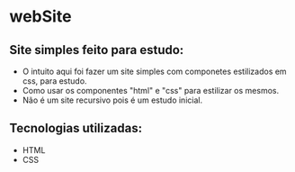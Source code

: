 # webSite

## Site simples feito para estudo:
 - O intuito aqui foi fazer um site simples com componetes estilizados em css,
  para estudo. 
 - Como usar os componentes "html" e "css" para estilizar os mesmos.
 - Não é um site recursivo pois é um estudo inicial.

## Tecnologias utilizadas:
 - HTML
 - CSS

